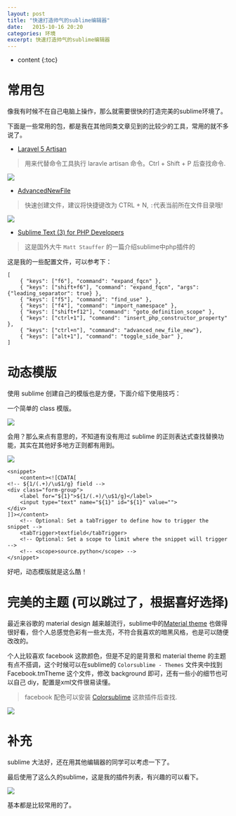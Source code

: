 ```yaml
---
layout: post
title: "快速打造帅气的sublime编辑器"
date:   2015-10-16 20:20
categories: 环境
excerpt: 快速打造帅气的sublime编辑器
---
```


* content
{:toc}

# 常用包

像我有时候不在自己电脑上操作，那么就需要很快的打造完美的sublime环境了。

下面是一些常用的包，都是我在其他同类文章见到的比较少的工具，常用的就不多说了。

* [Laravel 5 Artisan](https://packagecontrol.io/packages/Laravel%205%20Artisan)

> 用来代替命令工具执行 laravle artisan 命令。Ctrl + Shift + P 后查找命令.

![](http://7xly6p.com1.z0.glb.clouddn.com/first.gif)

* [AdvancedNewFile](https://packagecontrol.io/packages/AdvancedNewFile)

> 快速创建文件，建议将快捷键改为 CTRL + N, `:`代表当前所在文件目录哦!

![](http://7xly6p.com1.z0.glb.clouddn.com/newfile.gif)

* [Sublime Text (3) for PHP Developers](https://mattstauffer.co/blog/sublime-text-3-for-php-developers)

> 这是国外大牛 `Matt Stauffer` 的一篇介绍sublime中php插件的

这是我的一些配置文件，可以参考下：

    [
        { "keys": ["f6"], "command": "expand_fqcn" },
        { "keys": ["shift+f6"], "command": "expand_fqcn", "args": {"leading_separator": true} },
        { "keys": ["f5"], "command": "find_use" },
        { "keys": ["f4"], "command": "import_namespace" },
        { "keys": ["shift+f12"], "command": "goto_definition_scope" },
        { "keys": ["ctrl+1"], "command": "insert_php_constructor_property" },
        { "keys": ["ctrl+n"], "command": "advanced_new_file_new"},
        { "keys": ["alt+1"], "command": "toggle_side_bar" },
    ]

# 动态模版

使用 sublime 创建自己的模版也是方便，下面介绍下使用技巧：

一个简单的 class 模版。

![](http://7xly6p.com1.z0.glb.clouddn.com/template1.gif)

会用？那么来点有意思的，不知道有没有用过 sublime 的正则表达式查找替换功能，其实在其他好多地方正则都有用到。

![](http://7xly6p.com1.z0.glb.clouddn.com/template2.gif)

    <snippet>
        <content><![CDATA[
    <!-- ${1/(.+)/\u$1/g} field -->
    <div class="form-group">
        <label for="${1}">${1/(.+)/\u$1/g}</label>
        <input type="text" name="${1}" id="${1}" value="">
    </div>
    ]]></content>
        <!-- Optional: Set a tabTrigger to define how to trigger the snippet -->
        <tabTrigger>textfield</tabTrigger>
        <!-- Optional: Set a scope to limit where the snippet will trigger -->
        <!-- <scope>source.python</scope> -->
    </snippet>

好吧，动态模版就是这么酷！

# 完美的主题 (可以跳过了，根据喜好选择)

最近来谷歌的 material design 越来越流行，sublime中的[Material theme](https://packagecontrol.io/packages/Material%20Theme) 也做得很好看，但个人总感觉色彩有一些太亮，不符合我喜欢的暗黑风格，也是可以随便改改的。

个人比较喜欢 facebook 这款颜色，但是不足的是背景和 material theme 的主题有点不搭调，这个时候可以在sublime的 `Colorsublime - Themes` 文件夹中找到 Facebook.tmTheme 这个文件，修改 background 即可，还有一些小的细节也可以自己 diy，配置是xml文件很易读懂。

> facebook 配色可以安装 [Colorsublime](https://packagecontrol.io/packages/Colorsublime) 这款插件后查找.

![](http://7xly6p.com1.z0.glb.clouddn.com/theme.gif)

# 补充

sublime 大法好，还在用其他编辑器的同学可以考虑一下了。

最后使用了这么久的sublime，这是我的插件列表，有兴趣的可以看下。

![](http://ww3.sinaimg.cn/mw690/baa3278fgw1ex3aal3t5uj206e0cct9i.jpg)

基本都是比较常用的了。
